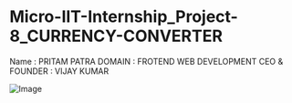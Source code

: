 # Micro-IIT-Internship_Project-8_CURRENCY-CONVERTER

Name : PRITAM PATRA
DOMAIN : FROTEND WEB DEVELOPMENT
CEO & FOUNDER : VIJAY KUMAR

![Image](https://github.com/user-attachments/assets/a308807f-e758-4546-9f3f-96238d8b4c87)
